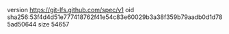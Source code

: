 version https://git-lfs.github.com/spec/v1
oid sha256:53f4d4d51e777418762f41e54c83e60029b3a38f359b79aadb0d1d785ad50644
size 54657
